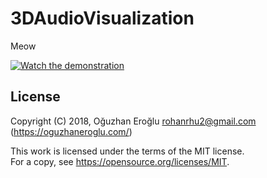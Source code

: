 # 3DAudioVisualization

Meow

[![Watch the demonstration](https://img.youtube.com/vi/XcBTq9xv1Hs/default.jpg)](https://youtu.be/XcBTq9xv1Hs)

## License

Copyright (C) 2018, Oğuzhan Eroğlu <rohanrhu2@gmail.com> (https://oguzhaneroglu.com/)

This work is licensed under the terms of the MIT license.  
For a copy, see <https://opensource.org/licenses/MIT>.